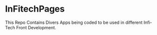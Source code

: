 # InFitechPages
This Repo Contains Divers Apps being coded to be used in different Infi-Tech Front Development.
